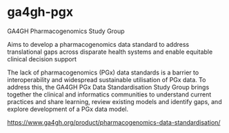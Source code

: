 # ga4gh-pgx
GA4GH Pharmacogenomics Study Group

Aims to develop a pharmacogenomics data standard to address translational gaps across disparate health systems and enable equitable clinical decision support

The lack of pharmacogenomics (PGx) data standards is a barrier to interoperability and widespread sustainable utilisation of PGx data. To address this, the GA4GH PGx Data Standardisation Study Group brings together the clinical and informatics communities to understand current practices and share learning, review existing models and identify gaps, and explore development of a PGx data model.

https://www.ga4gh.org/product/pharmacogenomics-data-standardisation/
